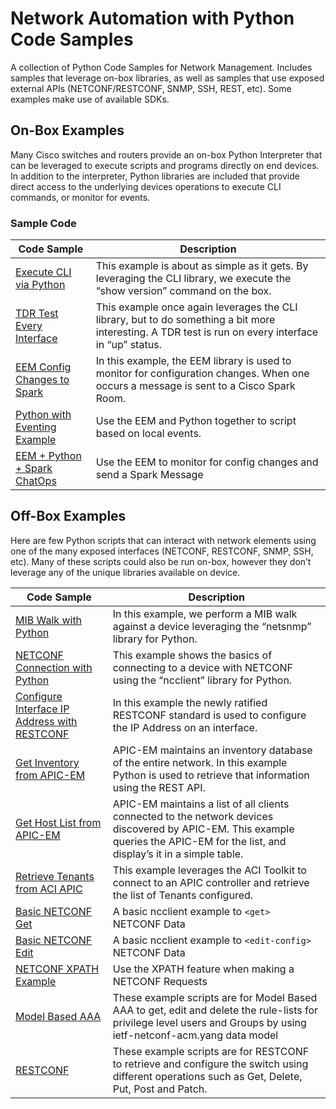 # Network Automation with Python Code Samples 

A collection of Python Code Samples for Network Management.  Includes samples that leverage on-box libraries, as well as samples that use exposed external APIs (NETCONF/RESTCONF, SNMP, SSH, REST, etc).  Some examples make use of available SDKs.  

## On-Box Examples 

Many Cisco switches and routers provide an on-box Python Interpreter that can be leveraged to execute scripts and programs directly on end devices.  In addition to the interpreter, Python libraries are included that provide direct access to the underlying devices operations to execute CLI commands, or monitor for events.  

### Sample Code 

|  Code Sample  |  Description  | 
|  --- |  ---  | 
|  [Execute CLI via Python](/Py-sho-ver-onbox)  |  This example is about as simple as it gets. By leveraging the CLI library, we execute the “show version” command on the box. | 
|  [TDR Test Every Interface](/tdr-test)  |  This example once again leverages the CLI library, but to do something a bit more interesting.  A TDR test is run on every interface in “up” status.  | 
|  [EEM Config Changes to Spark](/eem_configdiff_to_spark)  |  In this example, the EEM library is used to monitor for configuration changes.  When one occurs a message is sent to a Cisco Spark Room.  | 
|  [Python with Eventing Example](/EEM-interface-move-routes)  |  Use the EEM and Python together to script based on local events. |
|  [EEM + Python + Spark ChatOps](/spark_checkin)  |  Use the EEM to monitor for config changes and send a Spark Message |  



## Off-Box Examples 

Here are few Python scripts that can interact with network elements using one of the many exposed interfaces (NETCONF, RESTCONF, SNMP, SSH, etc).  Many of these scripts could also be run on-box, however they don’t leverage any of the unique libraries available on device.  

|  Code Sample  |  Description  | 
|  --- |  ---  | 
|  [MIB Walk with Python](/snmp_entity)  |  In this example, we perform a MIB walk against a device leveraging the “netsnmp” library for Python.  | 
|  [NETCONF Connection with Python](/netconf_entity)  |  This example shows the basics of connecting to a device with NETCONF using the  “ncclient” library for Python.  | 
|  [Configure Interface IP Address with RESTCONF](/restconf_update_ipaddress)  |  In this example the newly ratified RESTCONF standard is used to configure the IP Address on an interface.  | 
|  [Get Inventory from APIC-EM](/apic-em_get_inventory_stats)  |  APIC-EM maintains an inventory database of the entire network.  In this example Python is used to retrieve that information using the REST API.  |  
|  [Get Host List from APIC-EM](/apic-em_get_hosts)  |  APIC-EM maintains a list of all clients connected to the network devices discovered by APIC-EM.  This example queries the APIC-EM for the list, and display’s it in a simple table.  | 
|  [Retrieve Tenants from ACI APIC](/acitoolkit_show_tenants)  |  This example leverages the ACI Toolkit to connect to an APIC controller and retrieve the list of Tenants configured.  |  
|  [Basic NETCONF Get](/NC-get-config)  |  A basic ncclient example to `<get>` NETCONF Data  | 
|  [Basic NETCONF Edit](/NC-edit-config)  |  A basic ncclient example to `<edit-config>` NETCONF Data  |  
|  [NETCONF XPATH Example](/NC-get-config-xpath)  |  Use the XPATH feature when making a NETCONF Requests  |  
|  [Model Based AAA](/model-based-aaa)  |  These example scripts are for Model Based AAA to get, edit and delete the rule-lists for privilege level users and Groups by using ietf-netconf-acm.yang data model  | 
|  [RESTCONF](/RESTCONF)  |  These example scripts are for RESTCONF to retrieve and configure the switch using different operations such as Get, Delete, Put, Post and Patch.  |